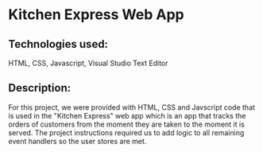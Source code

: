 # Kitchen Express Web App
## Technologies used:
HTML, CSS, Javascript, Visual Studio Text Editor
## Description:
For this project, we were provided with HTML, CSS and Javscript code that is used in the "Kitchen Express" web app which is an app that tracks the orders of customers from the moment they are taken to the moment it is served. 
The project instructions required us to add logic to all remaining event handlers so the user stores are met. 
